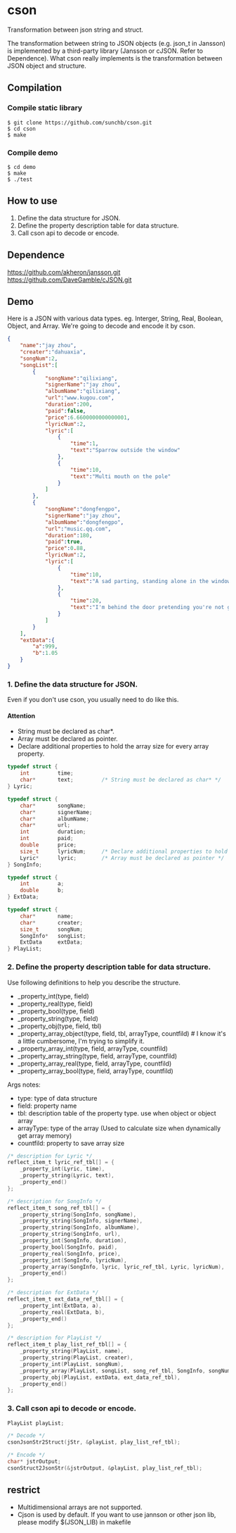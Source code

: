# cson
Transformation between json string and struct.

The transformation between string to JSON objects (e.g. json_t in Jansson) 
is implemented by a third-party library (Jansson or cJSON. Refer to Dependence).
What cson really implements is the transformation between JSON object and structure.

## Compilation 
### Compile static library
``` shell
$ git clone https://github.com/sunchb/cson.git
$ cd cson
$ make
```
### Compile demo
``` shell
$ cd demo
$ make
$ ./test
```
## How to use
1. Define the data structure for JSON.
2. Define the property description table for data structure.
3. Call cson api to decode or encode.

## Dependence
https://github.com/akheron/jansson.git
https://github.com/DaveGamble/cJSON.git

## Demo
Here is a JSON with various data types. eg. Interger, String, Real, Boolean, Object, and Array.
We're going to decode and encode it by cson.

``` json
{
    "name":"jay zhou",
    "creater":"dahuaxia",
    "songNum":2,
    "songList":[
        {
            "songName":"qilixiang",
            "signerName":"jay zhou",
            "albumName":"qilixiang",
            "url":"www.kugou.com",
            "duration":200,
            "paid":false,
            "price":6.6600000000000001,
            "lyricNum":2,
            "lyric":[
                {
                    "time":1,
                    "text":"Sparrow outside the window"
                },
                {
                    "time":10,
                    "text":"Multi mouth on the pole"
                }
            ]
        },
        {
            "songName":"dongfengpo",
            "signerName":"jay zhou",
            "albumName":"dongfengpo",
            "url":"music.qq.com",
            "duration":180,
            "paid":true,
            "price":0.88,
            "lyricNum":2,
            "lyric":[
                {
                    "time":10,
                    "text":"A sad parting, standing alone in the window"
                },
                {
                    "time":20,
                    "text":"I'm behind the door pretending you're not gone"
                }
            ]
        }
    ],
    "extData":{
        "a":999,
        "b":1.05
    }
}
```

### 1. Define the data structure for JSON.
Even if you don't use cson, you usually need to do like this.

#### Attention
- String must be declared as char*.
- Array must be declared as pointer.
- Declare additional properties to hold the array size for every array property.

``` c
typedef struct {
    int         time;
    char*       text;         /* String must be declared as char* */
} Lyric;

typedef struct {
    char*       songName;
    char*       signerName;
    char*       albumName;
    char*       url;
    int         duration;
    int         paid;
    double      price;
    size_t      lyricNum;     /* Declare additional properties to hold the array size */
    Lyric*      lyric;        /* Array must be declared as pointer */
} SongInfo;

typedef struct {
    int         a;
    double      b;
} ExtData;

typedef struct {
    char*       name;
    char*       creater;
    size_t      songNum;
    SongInfo*   songList;
    ExtData     extData;
} PlayList;
```

### 2. Define the property description table for data structure.
Use following definitions to help you describe the structure.
- _property_int(type, field) 
- _property_real(type, field)
- _property_bool(type, field)
- _property_string(type, field)
- _property_obj(type, field, tbl) 
- _property_array_object(type, field, tbl, arrayType, countfild) # I know it's a little cumbersome, I'm trying to simplify it.
- _property_array_int(type, field, arrayType, countfild)
- _property_array_string(type, field, arrayType, countfild)
- _property_array_real(type, field, arrayType, countfild)
- _property_array_bool(type, field, arrayType, countfild)

Args notes:
- type:         type of data structure
- field:        property name
- tbl:          description table of the property type. use when object or object array
- arrayType:    type of the array (Used to calculate size when dynamically get array memory)
- countfild:    property to save array size

``` c
/* description for Lyric */
reflect_item_t lyric_ref_tbl[] = {
    _property_int(Lyric, time),
    _property_string(Lyric, text),
    _property_end()
};

/* description for SongInfo */
reflect_item_t song_ref_tbl[] = {
    _property_string(SongInfo, songName),
    _property_string(SongInfo, signerName),
    _property_string(SongInfo, albumName),
    _property_string(SongInfo, url),
    _property_int(SongInfo, duration),
    _property_bool(SongInfo, paid),
    _property_real(SongInfo, price),
    _property_int(SongInfo, lyricNum),          
    _property_array(SongInfo, lyric, lyric_ref_tbl, Lyric, lyricNum),   /* Lyric: type of array; lyricNum: property to save array size */
    _property_end()
};

/* description for ExtData */
reflect_item_t ext_data_ref_tbl[] = {
    _property_int(ExtData, a),
    _property_real(ExtData, b),
    _property_end()
};

/* description for PlayList */
reflect_item_t play_list_ref_tbl[] = {
    _property_string(PlayList, name),
    _property_string(PlayList, creater),
    _property_int(PlayList, songNum),
    _property_array(PlayList, songList, song_ref_tbl, SongInfo, songNum),
    _property_obj(PlayList, extData, ext_data_ref_tbl),
    _property_end()
};
```

### 3. Call cson api to decode or encode.
``` c
PlayList playList;

/* Decode */
csonJsonStr2Struct(jStr, &playList, play_list_ref_tbl);

/* Encode */
char* jstrOutput;
csonStruct2JsonStr(&jstrOutput, &playList, play_list_ref_tbl);
```

## restrict
- Multidimensional arrays are not supported.
- Cjson is used by default. If you want to use jannson or other json lib, please modify $(JSON_LIB) in makefile
